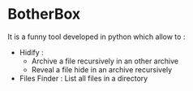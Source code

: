 # BotherBox
It is a funny tool developed in python which allow to :
  - Hidify : 
    - Archive a file recursively in an other archive
    - Reveal a file hide in an archive recursively 
  - Files Finder : List all files in a directory

